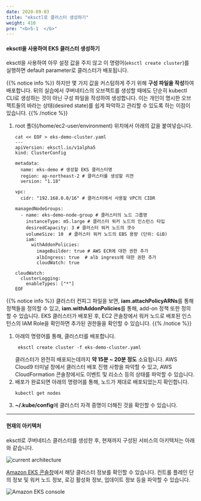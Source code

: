 ```yaml
---
date: 2020-09-03
title: "eksctl로 클러스터 생성하기"
weight: 410
pre: "<b>5-1  </b>"
---
```


#### eksctl을 사용하여 EKS 클러스터 생성하기

eksctl을 사용하여 아무 설정 값을 주지 않고 이 명령어(`eksctl create cluster`)를 실행하면 default parameter로 클러스터가 배포됩니다.

{{% notice info %}}
하지만 몇 가지 값을 커스텀하게 주기 위해 **구성 파일을 작성**하여 배포합니다. 뒤의 실습에서 쿠버네티스의 오브젝트를 생성할 때에도 단순히 kubectl CLI로 생성하는 것이 아닌 구성 파일을 작성하여 생성합니다. 이는 개인이 명시한 오브젝트들의 바라는 상태(desired state)를 쉽게 파악하고 관리할 수 있도록 하는 이점이 있습니다.
{{% /notice %}}

1. root 폴더(/home/ec2-user/environment) 위치에서 아래의 값을 붙여넣습니다.
    ```
    cat << EOF > eks-demo-cluster.yaml
    ---
    apiVersion: eksctl.io/v1alpha5
    kind: ClusterConfig

    metadata:
      name: eks-demo # 생성할 EKS 클러스터명
      region: ap-northeast-2 # 클러스터를 생성할 리젼
      version: "1.18"
    
    vpc:
      cidr: "192.168.0.0/16" # 클러스터에서 사용할 VPC의 CIDR
    
    managedNodeGroups:
      - name: eks-demo-node-group # 클러스터의 노드 그룹명
        instanceType: m5.large # 클러스터 워커 노드의 인스턴스 타입
        desiredCapacity: 3 # 클러스터 워커 노드의 갯수
        volumeSize: 10  # 클러스터 워커 노드의 EBS 용량 (단위: GiB)
        iam:
          withAddonPolicies:
            imageBuilder: true # AWS ECR에 대한 권한 추가
            albIngress: true  # alb ingress에 대한 권한 추가
            cloudWatch: true
  
    cloudWatch:
      clusterLogging:
        enableTypes: ["*"]
    EOF
    ```
{{% notice info %}}
클러스터 컨피그 파일을 보면, **iam.attachPolicyARNs**를 통해 정책들을 정의할 수 있고, **iam.withAddonPolicies**를 통해, add-on 정책 또한 정의할 수 있습니다. EKS 클러스터가 배포된 후, EC2 콘솔창에서 워커 노드로 배포된 인스턴스의 IAM Role을 확인하면 추가된 권한들을 확인할 수 있습니다. 
{{% /notice %}}

1. 아래의 명령어를 통해, 클러스터를 배포합니다.
   ```
    eksctl create cluster -f eks-demo-cluster.yaml
    ```
    클러스터가 완전히 배포되는데까지 **약 15분 ~ 20분 정도** 소요됩니다. AWS Cloud9 터미널 창에서 클러스터 배포 진행 사항을 파악할 수 있고, AWS CloudFormation 콘솔창에서도 이벤트 및 리소스 등의 상태를 파악할 수 있습니다. 
2. 배포가 완료되면 아래의 명령어를 통해, 노드가 제대로 배포되었는지 확인합니다.
    ```
    kubectl get nodes 
    ```
3. **~/.kube/config**에 클러스터 자격 증명이 더해진 것을 확인할 수 있습니다.

* * *

#### 현재의 아키텍처
eksctl로 쿠버네티스 클러스터를 생성한 후, 현재까지 구성된 서비스의 아키텍처는 아래와 같습니다.

![current architecture](/images/eks_launch/current-architecture01.svg)

[Amazon EKS 콘솔창](https://console.aws.amazon.com/eks)에서 해당 클러스터 정보를 확인할 수 있습니다. 컨트롤 플레인 단의 정보 및 워커 노드 정보, 로깅 활성화 정보, 업데이트 정보 등을 파악할 수 있습니다.

![Amazon EKS console](/images/eks_launch/eks-console.png)